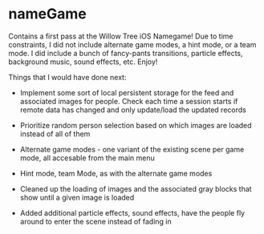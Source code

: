# nameGame

Contains a first pass at the Willow Tree iOS Namegame! Due to time constraints, I did not include alternate game modes, a hint mode, or a team mode. I did include a bunch of fancy-pants transitions, particle effects, background music, sound effects, etc. Enjoy!

Things that I would have done next:

- Implement some sort of local persistent storage for the feed and associated images for people. Check each time a session starts if remote data has changed and only update/load the updated records

- Prioritize random person selection based on which images are loaded instead of all of them

- Alternate game modes - one variant of the existing scene per game mode, all accesable from the main menu

- Hint mode, team Mode, as with the alternate game modes

- Cleaned up the loading of images and the associated gray blocks that show until a given image is loaded

- Added additional particle effects, sound effects, have the people fly around to enter the scene instead of fading in
